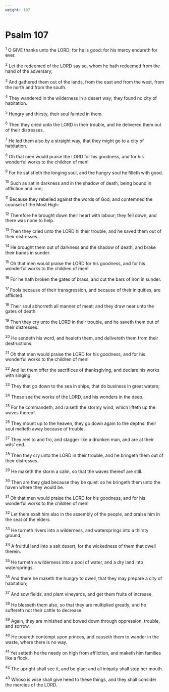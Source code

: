 ```yaml
---
weight: 107
---
```


# Psalm 107

<sup>1</sup> O GIVE thanks unto the LORD; for he is good: for his mercy endureth for ever. 

<sup>2</sup> Let the redeemed of the LORD say so, whom he hath redeemed from the hand of the adversary; 

<sup>3</sup> And gathered them out of the lands, from the east and from the west, from the north and from the south. 

<sup>4</sup> They wandered in the wilderness in a desert way; they found no city of habitation. 

<sup>5</sup> Hungry and thirsty, their soul fainted in them. 

<sup>6</sup> Then they cried unto the LORD in their trouble, and he delivered them out of their distresses. 

<sup>7</sup> He led them also by a straight way, that they might go to a city of habitation. 

<sup>8</sup> Oh that men would praise the LORD for his goodness, and for his wonderful works to the children of men! 

<sup>9</sup> For he satisfieth the longing soul, and the hungry soul he filleth with good. 

<sup>10</sup> Such as sat in darkness and in the shadow of death, being bound in affliction and iron; 

<sup>11</sup> Because they rebelled against the words of God, and contemned the counsel of the Most High: 

<sup>12</sup> Therefore he brought down their heart with labour; they fell down, and there was none to help. 

<sup>13</sup> Then they cried unto the LORD hi their trouble, and he saved them out of their distresses. 

<sup>14</sup> He brought them out of darkness and the shadow of death, and brake their bands in sunder. 

<sup>15</sup> Oh that men would praise the LORD for his goodness, and for his wonderful works to the children of men! 

<sup>16</sup> For he hath broken the gates of brass, and cut the bars of iron in sunder. 

<sup>17</sup> Fools because of their transgression, and because of their iniquities, are afflicted. 

<sup>18</sup> Their soul abhorreth all manner of meat; and they draw near unto the gates of death. 

<sup>19</sup> Then they cry unto the LORD in their trouble, and he saveth them out of their distresses. 

<sup>20</sup> He sendeth his word, and healeth them, and delivereth them from their destructions. 

<sup>21</sup> Oh that men would praise the LORD for his goodness, and for his wonderful works to the children of men! 

<sup>22</sup> And let them offer the sacrifices of thanksgiving, and declare his works with singing. 

<sup>23</sup> They that go down to the sea in ships, that do business in great waters; 

<sup>24</sup> These see the works of the LORD, and his wonders in the deep. 

<sup>25</sup> For he commandeth, and raiseth the stormy wind, which lifteth up the waves thereof. 

<sup>26</sup> They mount up to the heaven, they go down again to the depths: their soul melteth away because of trouble. 

<sup>27</sup> They reel to and fro, and stagger like a drunken man, and are at their wits’ end. 

<sup>28</sup> Then they cry unto the LORD in their trouble, and he bringeth them out of their distresses. 

<sup>29</sup> He maketh the storm a calm, so that the waves thereof are still. 

<sup>30</sup> Then are they glad because they be quiet: so he bringeth them unto the haven where they would be. 

<sup>31</sup> Oh that men would praise the LORD for his goodness, and for his wonderful works to the children of men! 

<sup>32</sup> Let them exalt him also in the assembly of the people, and praise him in the seat of the elders. 

<sup>33</sup> He turneth rivers into a wilderness, and watersprings into a thirsty ground; 

<sup>34</sup> A fruitful land into a salt desert, for the wickedness of them that dwell therein. 

<sup>35</sup> He turneth a wilderness into a pool of water, and a dry land into watersprings. 

<sup>36</sup> And there he maketh the hungry to dwell, that they may prepare a city of habitation; 

<sup>37</sup> And sow fields, and plant vineyards, and get them fruits of increase. 

<sup>38</sup> He blesseth them also, so that they are multiplied greatly; and he suffereth not their cattle to decrease. 

<sup>39</sup> Again, they are minished and bowed down through oppression, trouble, and sorrow. 

<sup>40</sup> He poureth contempt upon princes, and causeth them to wander in the waste, where there is no way. 

<sup>41</sup> Yet setteth he the needy on high from affliction, and maketh him families like a flock. 

<sup>42</sup> The upright shall see it, and be glad; and all iniquity shall stop her mouth. 

<sup>43</sup> Whoso is wise shall give heed to these things, and they shall consider the mercies of the LORD. 


